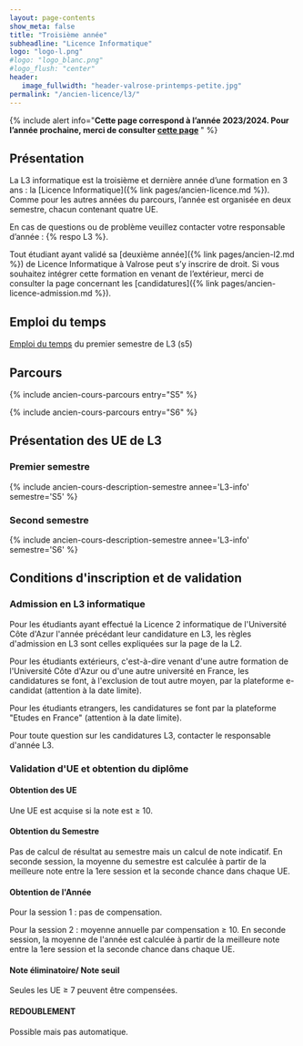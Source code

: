 ```yaml
---
layout: page-contents
show_meta: false
title: "Troisième année"
subheadline: "Licence Informatique"
logo: "logo-l.png"
#logo: "logo_blanc.png"
#logo_flush: "center"
header:
   image_fullwidth: "header-valrose-printemps-petite.jpg"
permalink: "/ancien-licence/l3/"
---
```


{% include alert info="<b>Cette page correspond à l’année 2023/2024. Pour l’année prochaine, merci de consulter [cette page](/licence/l3) </b>" %}


## Présentation ##

La L3 informatique est la troisième et dernière année d’une formation
en 3 ans : la [Licence Informatique]({% link pages/ancien-licence.md
%}). Comme pour les autres années du parcours, l’année est organisée en
deux semestre, chacun contenant quatre UE.

En cas de questions ou de problème veuillez contacter votre
responsable d’année : {% respo L3 %}.

Tout étudiant ayant validé sa [deuxième année]({% link pages/ancien-l2.md
%}) de Licence Informatique à
Valrose peut s’y inscrire de droit. Si vous souhaitez intégrer cette
formation en venant de l’extérieur, merci de consulter la page
concernant les [candidatures]({% link
pages/ancien-licence-admission.md %}).

## Emploi du temps ##

[Emploi du temps](/data/licence/edt-l3-s5.pdf) du premier semestre de L3 (s5)
## Parcours ##

{% include ancien-cours-parcours entry="S5" %}

{% include ancien-cours-parcours entry="S6" %}


## Présentation des UE de L3 ##

### Premier semestre ###

{% include ancien-cours-description-semestre annee='L3-info' semestre='S5' %}

### Second semestre ###

{% include ancien-cours-description-semestre annee='L3-info' semestre='S6' %}



## Conditions d'inscription et de validation ##


### Admission en L3 informatique ###

Pour les étudiants ayant effectué la Licence 2 informatique de l'Université Côte d'Azur l'année précédant leur candidature en L3, les règles d'admission en L3 sont celles expliquées sur la page de la L2.

Pour les étudiants extérieurs, c'est-à-dire venant d'une autre formation de l'Université Côte d'Azur ou d'une autre université en France, les candidatures se font, à l'exclusion de tout autre moyen, par la plateforme e-candidat (attention à la date limite).

Pour les étudiants etrangers, les candidatures se font par la plateforme "Etudes en France" (attention à la date limite).

Pour toute question sur les candidatures L3, contacter le responsable d'année L3.


### Validation d'UE et obtention du diplôme ###

#### Obtention des UE ####

Une UE est acquise si la note est ≥ 10.

#### Obtention du Semestre ####

Pas de calcul de résultat au semestre mais un calcul de note
indicatif.  En seconde session, la moyenne du semestre est calculée à
partir de la meilleure note entre la 1ere session et la seconde chance
dans chaque UE.

#### Obtention de l'Année ####

Pour la session 1 : pas de compensation.

Pour la session 2 : moyenne annuelle par compensation ≥ 10.  En
seconde session, la moyenne de l'année est calculée à partir de la
meilleure note entre la 1ere session et la seconde chance dans chaque
UE.

#### Note éliminatoire/ Note seuil ####

Seules les UE ≥ 7 peuvent être compensées.

#### REDOUBLEMENT ####

Possible mais pas automatique.
